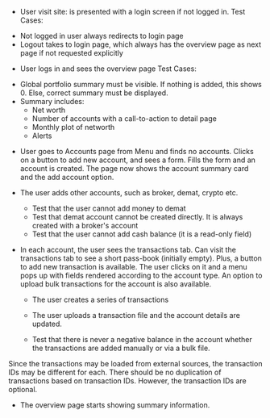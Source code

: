 * User visit site: is presented with a login screen if not logged in.
Test Cases: 
- Not logged in user always redirects to login page
- Logout takes to login page, which always has the overview page as next page if not requested explicitly

* User logs in and sees the overview page
Test Cases:
- Global portfolio summary must be visible. If nothing is added, this shows 0. Else, correct
  summary must be displayed.
- Summary includes: 
    * Net worth
    * Number of accounts with a call-to-action to detail page
    * Monthly plot of networth
    * Alerts

* User goes to Accounts page from Menu and finds no accounts. Clicks on a button to add new account, and sees a form. Fills the form and an account is created. The page now shows the account summary card and the add account option.
* The user adds other accounts, such as broker, demat, crypto etc.
  - Test that the user cannot add money to demat
  - Test that demat account cannot be created directly. It is always created with a broker's account
  - Test that the user cannot add cash balance (it is a read-only field)

* In each account, the user sees the transactions tab. Can visit the transactions tab to see a short pass-book (initially empty). Plus, a button to add new transaction is available. The user clicks on it and a menu pops up with fields rendered according to the account type. An option to upload bulk transactions for the account is also available. 
  - The user creates a series of transactions
  - The user uploads a transaction file and the account details are updated.

  - Test that there is never a negative balance in the account whether the transactions are added manually or via a bulk file.

Since the transactions may be loaded from external sources, the transaction IDs may be different for each. There should be no duplication of transactions based on transaction IDs. However, the transaction IDs are optional.

* The overview page starts showing summary information.